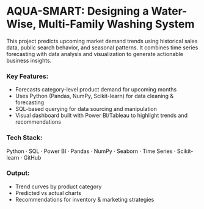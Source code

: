 # AQUA-SMART: Designing a Water-Wise, Multi-Family Washing System

This project predicts upcoming market demand trends using historical sales data, public search behavior, and seasonal patterns. It combines time series forecasting with data analysis and visualization to generate actionable business insights.

### Key Features:
- Forecasts category-level product demand for upcoming months
- Uses Python (Pandas, NumPy, Scikit-learn) for data cleaning & forecasting
- SQL-based querying for data sourcing and manipulation
- Visual dashboard built with Power BI/Tableau to highlight trends and recommendations

### Tech Stack:
Python · SQL · Power BI · Pandas · NumPy · Seaborn · Time Series · Scikit-learn · GitHub

### Output:
- Trend curves by product category
- Predicted vs actual charts
- Recommendations for inventory & marketing strategies
